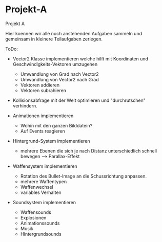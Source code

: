 Projekt-A
=========

Projekt A

Hier koennen wir alle noch anstehenden Aufgaben sammeln und gemeinsam in kleinere Teilaufgaben zerlegen.

ToDo:

- Vector2 Klasse implementieren welche hilft mit Koordinaten und Geschwindigkeits-Vektoren umzugehen
  - Umwandlung von Grad nach Vector2
  - Umwandlung von Vector2 nach Grad
  - Vektoren addieren
  - Vektoren subrahieren

- Kollisionsabfrage mit der Welt optimieren und "durchrutschen" verhindern.

- Animationen implementieren
  - Wohin mit den ganzen Bilddatein?
  - Auf Events reagieren 

- Hintergrund-System implementieren
  - mehrere Ebenen die sich je nach Distanz unterschiedlich schnell bewegen --> Parallax-Effekt

- Waffensystem implementieren
  - Rotation des Bullet-Image an die Schussrichtung anpassen.
  - mehrere Waffentypen
  - Waffenwechsel
  - variables Verhalten
  
- Soundsystem implementieren
  - Waffensounds
  - Explosionen
  - Animationssounds
  - Musik
  - Hintergrundsounds
